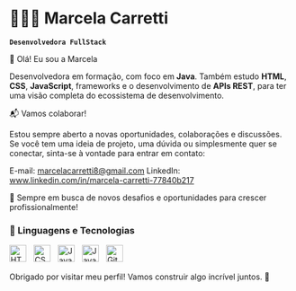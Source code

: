 
# 👨🏽‍💻 Marcela Carretti

**`Desenvolvedora FullStack`**

 👋 Olá! Eu sou a Marcela

Desenvolvedora em formação, com foco em **Java**.
Também estudo **HTML**, **CSS**, **JavaScript**, frameworks e o desenvolvimento de **APIs REST**, para ter uma visão completa do ecossistema de desenvolvimento.  

📬 Vamos colaborar!

Estou sempre aberto a novas oportunidades, colaborações e discussões. Se você tem uma ideia de projeto, uma dúvida ou simplesmente quer se conectar, sinta-se à vontade para entrar em contato:

E-mail: marcelacarretti8@gmail.com
LinkedIn: www.linkedin.com/in/marcela-carretti-77840b217

🚀 Sempre em busca de novos desafios e oportunidades para crescer profissionalmente!

### 🤖 Linguagens e Tecnologias

<img 
    align="left" 
    alt="HTML"
    title="HTML" 
    width="30px" 
    style="padding-right: 10px;" 
    src="https://cdn.jsdelivr.net/gh/devicons/devicon@latest/icons/html5/html5-original.svg" 
/>
<img 
    align="left" 
    alt="CSS" 
    title="CSS"
    width="30px" 
    style="padding-right: 10px;" 
    src="https://cdn.jsdelivr.net/gh/devicons/devicon@latest/icons/css3/css3-original.svg" 
/>
<img 
    align="left" 
    alt="JavaScript" 
    title="JavaScript"
    width="30px" 
    style="padding-right: 10px;" 
    src="https://cdn.jsdelivr.net/gh/devicons/devicon@latest/icons/javascript/javascript-original.svg" 
/>
<img 
    align="left" 
    alt="Java"
    title="Java" 
    width="30px" 
    style="padding-right: 10px;" 
    src="https://cdn.jsdelivr.net/gh/devicons/devicon/icons/java/java-original.svg" 
/>

<img 
    align="left" 
    alt="Git" 
    title="Git"
    width="30px" 
    style="padding-right: 10px;" 
    src="https://cdn.jsdelivr.net/gh/devicons/devicon@latest/icons/git/git-original.svg" 
/>


<br/>
<br/>

Obrigado por visitar meu perfil! Vamos construir algo incrível juntos. 🚀

